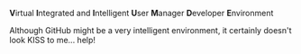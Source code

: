 **V**irtual **I**ntegrated and **I**ntelligent **U**ser **M**anager **D**eveloper **E**nvironment

Although GitHub might be a very intelligent environment, it certainly doesn't look KISS to me... help!
